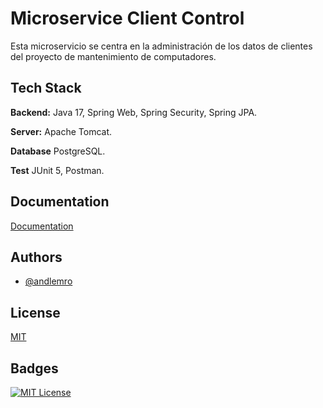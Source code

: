 
# Microservice Client Control

Esta microservicio se centra en la administración de los datos de clientes del proyecto de mantenimiento de computadores.

## Tech Stack

**Backend:** Java 17, Spring Web, Spring Security, Spring JPA.

**Server:** Apache Tomcat.

**Database** PostgreSQL.

**Test** JUnit 5, Postman.

## Documentation

[Documentation](https://github.com/andlemro/ComputerMaintenance/tree/feature/Documentation)


## Authors

- [@andlemro](https://github.com/andlemro)


## License

[MIT](https://github.com/andlemro/ComputerMaintenance/blob/main/LICENSE)


## Badges

[![MIT License](https://img.shields.io/badge/License-MIT-green.svg)](https://github.com/andlemro/ComputerMaintenance/blob/main/LICENSE)

